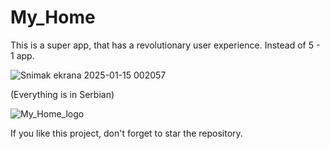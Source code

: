 # My_Home
This is a super app, that has a revolutionary user experience. Instead of 5 - 1 app.

![Snimak ekrana 2025-01-15 002057](https://github.com/user-attachments/assets/bb69a13f-77ff-4384-93e5-24157eb5f02e)

(Everything is in Serbian)

![My_Home_logo](https://github.com/user-attachments/assets/1e6b1b7b-dff0-4d78-9d59-186a0e5c7b2c)

If you like this project, don't forget to star the repository.
